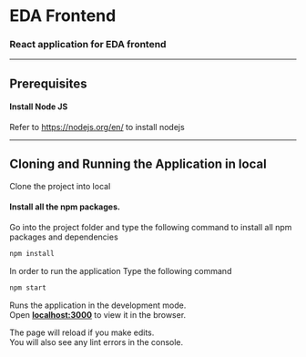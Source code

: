 # EDA Frontend

### React application for EDA frontend

<hr>

## Prerequisites

#### Install Node JS
Refer to https://nodejs.org/en/ to install nodejs

<hr>

## Cloning and Running the Application in local

Clone the project into local

#### Install all the npm packages. 
Go into the project folder and type the following command to install all npm packages and dependencies

```bash
npm install
```

In order to run the application Type the following command

```bash
npm start
```
Runs the application in the development mode.<br />
Open **[localhost:3000](http://localhost:3000)** to view it in the browser.

The page will reload if you make edits.<br />
You will also see any lint errors in the console.
